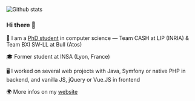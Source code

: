 ![Github stats](https://github-readme-stats.vercel.app/api?username=webcretaire&show_icons=true&icon_color=00cd00&bg_color=ffffff&hide_title=true)

### Hi there 👋

🔭 I am a [PhD student](https://phd.julien-emmanuel.com) in computer science — Team CASH at LIP (INRIA) & Team BXI SW-LL at Bull (Atos)

🎓 Former student at INSA (Lyon, France)

🖥 I worked on several web projects with Java, Symfony or native PHP in backend, and vanilla JS, jQuery or Vue.JS in frontend

🌍 More infos on my [website](https://julien-emmanuel.com)
